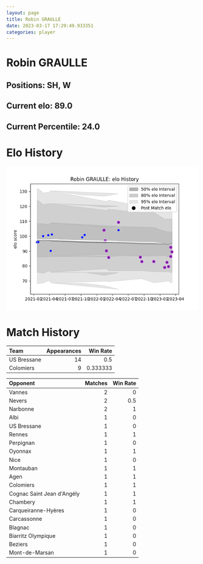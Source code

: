```yaml
---  
layout: page  
title: Robin GRAULLE  
date: 2023-03-17 17:29:49.933351  
categories: player  
---
```

# Robin GRAULLE

## Positions: SH, W

## Current elo: 89.0

## Current Percentile: 24.0

# Elo History


![elo history](history_RobinGRAULLE.png)
# Match History


| Team        |   Appearances |   Win Rate |
|:------------|--------------:|-----------:|
| US Bressane |            14 |   0.5      |
| Colomiers   |             9 |   0.333333 |

| Opponent                   |   Matches |   Win Rate |
|:---------------------------|----------:|-----------:|
| Vannes                     |         2 |        0   |
| Nevers                     |         2 |        0.5 |
| Narbonne                   |         2 |        1   |
| Albi                       |         1 |        0   |
| US Bressane                |         1 |        0   |
| Rennes                     |         1 |        1   |
| Perpignan                  |         1 |        0   |
| Oyonnax                    |         1 |        1   |
| Nice                       |         1 |        0   |
| Montauban                  |         1 |        1   |
| Agen                       |         1 |        1   |
| Colomiers                  |         1 |        1   |
| Cognac Saint Jean d'Angély |         1 |        1   |
| Chambery                   |         1 |        1   |
| Carqueiranne-Hyères        |         1 |        0   |
| Carcassonne                |         1 |        0   |
| Blagnac                    |         1 |        0   |
| Biarritz Olympique         |         1 |        0   |
| Beziers                    |         1 |        0   |
| Mont-de-Marsan             |         1 |        0   |